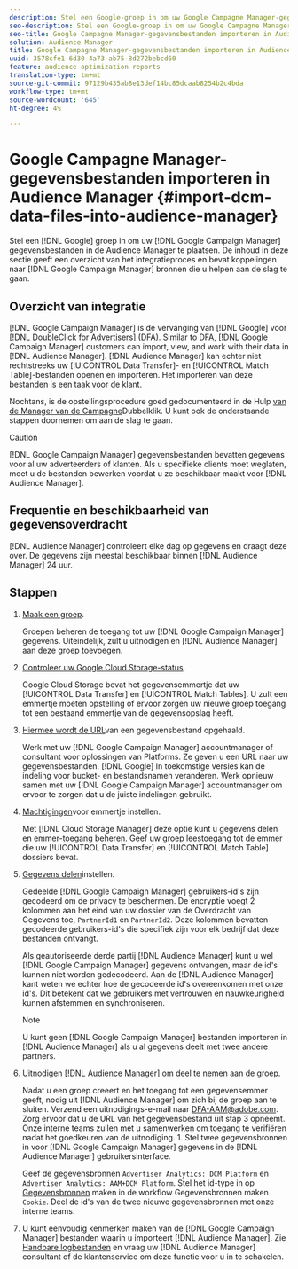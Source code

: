 ```yaml
---
description: Stel een Google-groep in om uw Google Campagne Manager-gegevensbestanden in de Audience Manager te plaatsen. De inhoud in deze sectie geeft een overzicht van het integratieproces en bevat koppelingen naar Google Campagne Manager-bronnen om u te helpen aan de slag te gaan.
seo-description: Stel een Google-groep in om uw Google Campagne Manager-gegevensbestanden in de Audience Manager te plaatsen. De inhoud in deze sectie geeft een overzicht van het integratieproces en bevat koppelingen naar Google Campagne Manager-bronnen om u te helpen aan de slag te gaan.
seo-title: Google Campagne Manager-gegevensbestanden importeren in Audience Manager
solution: Audience Manager
title: Google Campagne Manager-gegevensbestanden importeren in Audience Manager
uuid: 3578cfe1-6d30-4a73-ab75-8d272bebcd60
feature: audience optimization reports
translation-type: tm+mt
source-git-commit: 97129b435ab8e13def14bc85dcaab8254b2c4bda
workflow-type: tm+mt
source-wordcount: '645'
ht-degree: 4%

---
```



# Google Campagne Manager-gegevensbestanden importeren in Audience Manager {#import-dcm-data-files-into-audience-manager}

Stel een [!DNL Google] groep in om uw [!DNL Google Campaign Manager] gegevensbestanden in de Audience Manager te plaatsen. De inhoud in deze sectie geeft een overzicht van het integratieproces en bevat koppelingen naar [!DNL Google Campaign Manager] bronnen die u helpen aan de slag te gaan.

## Overzicht van integratie

[!DNL Google Campaign Manager] is de vervanging van [!DNL Google] voor [!DNL DoubleClick for Advertisers] (DFA). Similar to DFA, [!DNL Google Campaign Manager] customers can import, view, and work with their data in [!DNL Audience Manager]. [!DNL Audience Manager] kan echter niet rechtstreeks uw [!UICONTROL Data Transfer]- en [!UICONTROL Match Table]-bestanden openen en importeren. Het importeren van deze bestanden is een taak voor de klant.

Nochtans, is de opstellingsprocedure goed gedocumenteerd in de Hulp [van de Manager van de Campagne](https://support.google.com/dcm/partner/answer/2941575?hl=en&amp;ref_topic=6107456)Dubbelklik. U kunt ook de onderstaande stappen doornemen om aan de slag te gaan.

>[!CAUTION]
>
>[!DNL Google Campaign Manager] gegevensbestanden bevatten gegevens voor al uw adverteerders of klanten. Als u specifieke clients moet weglaten, moet u de bestanden bewerken voordat u ze beschikbaar maakt voor [!DNL Audience Manager].

## Frequentie en beschikbaarheid van gegevensoverdracht

[!DNL Audience Manager] controleert elke dag op gegevens en draagt deze over. De gegevens zijn meestal beschikbaar binnen [!DNL Audience Manager] 24 uur.

## Stappen

1. [Maak een groep](https://support.google.com/dcm/partner/answer/3370419?hl=en&amp;ref_topic=6107456).

   Groepen beheren de toegang tot uw [!DNL Google Campaign Manager] gegevens. Uiteindelijk, zult u uitnodigen en [!DNL Audience Manager] aan deze groep toevoegen.

1. [Controleer uw Google Cloud Storage-status](https://support.google.com/dcm/partner/answer/3370481?hl=en&amp;ref_topic=6107456).

   Google Cloud Storage bevat het gegevensemmertje dat uw [!UICONTROL Data Transfer] en [!UICONTROL Match Tables]. U zult een emmertje moeten opstelling of ervoor zorgen uw nieuwe groep toegang tot een bestaand emmertje van de gegevensopslag heeft.

1. [Hiermee wordt de URL](https://support.google.com/dcm/partner/answer/3370482?hl=en&amp;ref_topic=6107456)van een gegevensbestand opgehaald.

   Werk met uw [!DNL Google Campaign Manager] accountmanager of consultant voor oplossingen van Platforms. Ze geven u een URL naar uw gegevensbestanden. [!DNL Google] In toekomstige versies kan de indeling voor bucket- en bestandsnamen veranderen. Werk opnieuw samen met uw [!DNL Google Campaign Manager] accountmanager om ervoor te zorgen dat u de juiste indelingen gebruikt.

1. [Machtigingen](https://cloud.google.com/storage/docs/cloud-console?csw=1#_bucketpermission)voor emmertje instellen.

   Met [!DNL Cloud Storage Manager] deze optie kunt u gegevens delen en emmer-toegang beheren. Geef uw groep leestoegang tot de emmer die uw [!UICONTROL Data Transfer] en [!UICONTROL Match Table] dossiers bevat.

1. [Gegevens delen](https://support.google.com/dcm/partner/answer/6206106?hl=en)instellen.

   Gedeelde [!DNL Google Campaign Manager] gebruikers-id&#39;s zijn gecodeerd om de privacy te beschermen. De encryptie voegt 2 kolommen aan het eind van uw dossier van de Overdracht van Gegevens toe, `PartnerId1` en `PartnerId2`. Deze kolommen bevatten gecodeerde gebruikers-id&#39;s die specifiek zijn voor elk bedrijf dat deze bestanden ontvangt.

   Als geautoriseerde derde partij [!DNL Audience Manager] kunt u wel [!DNL Google Campaign Manager] gegevens ontvangen, maar de id&#39;s kunnen niet worden gedecodeerd. Aan de [!DNL Audience Manager] kant weten we echter hoe de gecodeerde id&#39;s overeenkomen met onze id&#39;s. Dit betekent dat we gebruikers met vertrouwen en nauwkeurigheid kunnen afstemmen en synchroniseren.

   >[!NOTE]
   >U kunt geen [!DNL Google Campaign Manager] bestanden importeren in [!DNL Audience Manager] als u al gegevens deelt met twee andere partners.

1. Uitnodigen [!DNL Audience Manager] om deel te nemen aan de groep.

   Nadat u een groep creeert en het toegang tot een gegevensemmer geeft, nodig uit [!DNL Audience Manager] om zich bij de groep aan te sluiten. Verzend een uitnodigings-e-mail naar DFA-AAM@adobe.com. Zorg ervoor dat u de URL van het gegevensbestand uit stap 3 opneemt. Onze interne teams zullen met u samenwerken om toegang te verifiëren nadat het goedkeuren van de uitnodiging. 1. Stel twee gegevensbronnen in voor [!DNL Google Campaign Manager] gegevens in de [!DNL Audience Manager] gebruikersinterface.

   Geef de gegevensbronnen `Advertiser Analytics: DCM Platform` en `Advertiser Analytics: AAM+DCM Platform`. Stel het id-type in op [Gegevensbronnen](../../../features/manage-datasources.md#create-data-source) maken in de workflow Gegevensbronnen maken `Cookie`. Deel de id&#39;s van de twee nieuwe gegevensbronnen met onze interne teams.

1. U kunt eenvoudig kenmerken maken van de [!DNL Google Campaign Manager] bestanden waarin u importeert [!DNL Audience Manager]. Zie [Handbare logbestanden](../../../integration/media-data-integration/actionable-log-files.md) en vraag uw [!DNL Audience Manager] consultant of de klantenservice om deze functie voor u in te schakelen.
